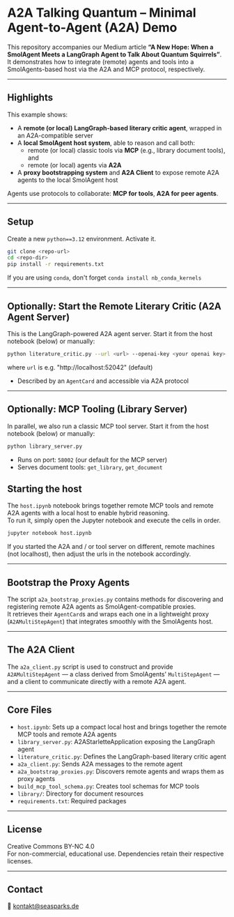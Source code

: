 # A2A Talking Quantum – Minimal Agent-to-Agent (A2A) Demo

This repository accompanies our Medium article **“A New Hope: When a SmolAgent Meets a LangGraph Agent to Talk About Quantum Squirrels”**.  
It demonstrates how to integrate (remote) agents and tools into a SmolAgents-based host via the A2A and MCP protocol, respectively.

---

## Highlights

This example shows:
- A **remote (or local) LangGraph-based literary critic agent**, wrapped in an A2A-compatible server 
- A **local SmolAgent host system**, able to reason and call both:
  - remote (or local) classic tools via **MCP** (e.g., library document tools), and
  - remote (or local) agents via **A2A**
- A **proxy bootstrapping system** and **A2A Client** to expose remote A2A agents to the local SmolAgent host

Agents use protocols to collaborate: **MCP for tools**, **A2A for peer agents**.

---

## Setup

Create a new `python==3.12` environment. Activate it.

```bash
git clone <repo-url>
cd <repo-dir>
pip install -r requirements.txt
```

If you are using `conda`, don't forget `conda install nb_conda_kernels`

---

## Optionally: Start the Remote Literary Critic (A2A Agent Server)

This is the LangGraph-powered A2A agent server.
Start it from the host notebook (below) or manually:

```bash
python literature_critic.py --url <url> --openai-key <your openai key>
```
where `url` is e.g. "http://localhost:52042" (default)

- Described by an `AgentCard` and accessible via A2A protocol

---

## Optionally: MCP Tooling (Library Server)

In parallel, we also run a classic MCP tool server.
Start it from the host notebook (below) or manually:

```bash
python library_server.py
```

- Runs on port: `58002` (our default for the MCP server)
- Serves document tools: `get_library`, `get_document`

## Starting the host

The `host.ipynb` notebook brings together remote MCP tools and remote A2A agents with a local host to enable hybrid reasoning.  
To run it, simply open the Jupyter notebook and execute the cells in order.

```bash
jupyter notebook host.ipynb
```

If you started the A2A and / or tool server on different, remote machines (not localhost), then adjust the urls in the notebook accordingly.

---

## Bootstrap the Proxy Agents

The script `a2a_bootstrap_proxies.py` contains methods for discovering and registering remote A2A agents as SmolAgent-compatible proxies.  
It retrieves their `AgentCard`s and wraps each one in a lightweight proxy (`A2AMultiStepAgent`) that integrates smoothly with the SmolAgents host.

---

## The A2A Client

The `a2a_client.py` script is used to construct and provide `A2AMultiStepAgent` — a class derived from SmolAgents' `MultiStepAgent` — and a client to communicate directly with a remote A2A agent.

---

## Core Files

- `host.ipynb`: Sets up a compact local host and brings together the remote MCP tools and remote A2A agents
- `library_server.py`: A2AStarletteApplication exposing the LangGraph agent
- `literature_critic.py`: Defines the LangGraph-based literary critic agent
- `a2a_client.py`: Sends A2A messages to the remote agent
- `a2a_bootstrap_proxies.py`: Discovers remote agents and wraps them as proxy agents
- `build_mcp_tool_schema.py`: Creates tool schemas for MCP tools
- `library/`: Directory for document resources
- `requirements.txt`: Required packages

---

## License

Creative Commons BY-NC 4.0  
For non-commercial, educational use. Dependencies retain their respective licenses.

---

## Contact

📧 [kontakt@seasparks.de](mailto:kontakt@seasparks.de)
